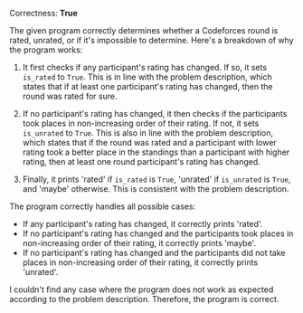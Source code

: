 Correctness: **True**

The given program correctly determines whether a Codeforces round is rated, unrated, or if it's impossible to determine. Here's a breakdown of why the program works:

1. It first checks if any participant's rating has changed. If so, it sets `is_rated` to `True`. This is in line with the problem description, which states that if at least one participant's rating has changed, then the round was rated for sure.

2. If no participant's rating has changed, it then checks if the participants took places in non-increasing order of their rating. If not, it sets `is_unrated` to `True`. This is also in line with the problem description, which states that if the round was rated and a participant with lower rating took a better place in the standings than a participant with higher rating, then at least one round participant's rating has changed.

3. Finally, it prints 'rated' if `is_rated` is `True`, 'unrated' if `is_unrated` is `True`, and 'maybe' otherwise. This is consistent with the problem description.

The program correctly handles all possible cases:

- If any participant's rating has changed, it correctly prints 'rated'.
- If no participant's rating has changed and the participants took places in non-increasing order of their rating, it correctly prints 'maybe'.
- If no participant's rating has changed and the participants did not take places in non-increasing order of their rating, it correctly prints 'unrated'.

I couldn't find any case where the program does not work as expected according to the problem description. Therefore, the program is correct.